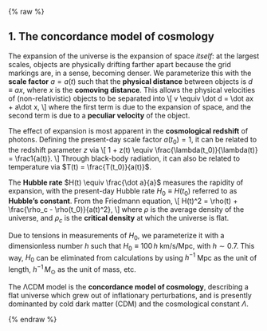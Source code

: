 {% raw %} 

<section markdown="1">

## 1. The concordance model of cosmology

The expansion of the universe is the expansion of space *itself*: at the largest scales, objects are physically drifting farther apart because the grid markings are, in a sense, becoming denser. We parameterize this with the **scale factor** $a=a(t)$ such that the **physical distance** between objects is $d\equiv ax$, where $x$ is the **comoving distance**. This allows the physical velocities of (non-relativistic) objects to be separated into 
\\[
v \equiv \dot d = \dot ax + a\dot x,
\\] 
where the first term is due to the expansion of space, and the second term is due to a **peculiar velocity** of the object. 

The effect of expansion is most apparent in the **cosmological redshift** of photons. Defining the present-day scale factor $a(t_0)=1$, it can be related to the redshift parameter $z$ via 
\\[
1 + z(t) \equiv \frac{\lambda(t_0)}{\lambda(t)} = \frac1{a(t)}.
\\]
Through black-body radiation, it can also be related to temperature via $T(t) = \frac{T(t_0)}{a(t)}$.

The **Hubble rate** $H(t) \equiv \frac{\dot a}{a}$ measures the rapidity of expansion, with the present-day Hubble rate $H_0 \equiv H(t_0)$ referred to as **Hubble’s constant**. From the Friedmann equation, 
\\[
H(t)^2 = \rho(t) + \frac{\rho_c - \rho(t_0)}{a(t)^2},
\\] 
where $\rho$ is the average density of the universe, and $\rho_c$ is the **critical density** at which the universe is flat.

Due to tensions in measurements of $H_0$, we parameterize it with a dimensionless number $h$ such that $H_0 \equiv 100\, h$ km/s/Mpc, with $h\sim 0.7$. This way, $H_0$ can be eliminated from calculations by using $h^{-1}$ Mpc as the unit of length, $h^{-1}\, M_\odot$ as the unit of mass, etc.

The ΛCDM model is the **concordance model of cosmology**, describing a flat universe which grew out of inflationary perturbations, and is presently dominanted by cold dark matter (CDM) and the cosmological constant $\Lambda$.

</section>

{% endraw %}
